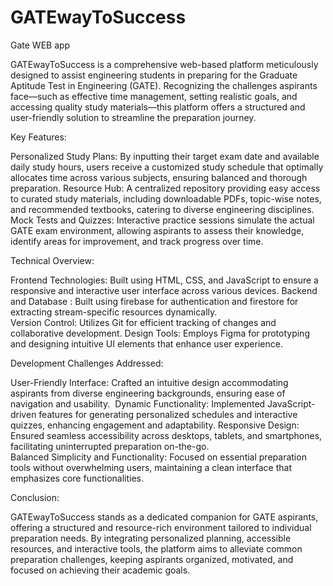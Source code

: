 # GATEwayToSuccess
Gate WEB app

GATEwayToSuccess is a comprehensive web-based platform meticulously designed to assist engineering students in preparing for the Graduate Aptitude Test in Engineering (GATE). Recognizing the challenges aspirants face—such as effective time management, setting realistic goals, and accessing quality study materials—this platform offers a structured and user-friendly solution to streamline the preparation journey.​

Key Features:

Personalized Study Plans: By inputting their target exam date and available daily study hours, users receive a customized study schedule that optimally allocates time across various subjects, ensuring balanced and thorough preparation.​
Resource Hub: A centralized repository providing easy access to curated study materials, including downloadable PDFs, topic-wise notes, and recommended textbooks, catering to diverse engineering disciplines.​
Mock Tests and Quizzes: Interactive practice sessions simulate the actual GATE exam environment, allowing aspirants to assess their knowledge, identify areas for improvement, and track progress over time.​

Technical Overview:

Frontend Technologies: Built using HTML, CSS, and JavaScript to ensure a responsive and interactive user interface across various devices.​
Backend and Database : Built using firebase for authentication and firestore for extracting stream-specific resources dynamically.                                  
Version Control: Utilizes Git for efficient tracking of changes and collaborative development.​
Design Tools: Employs Figma for prototyping and designing intuitive UI elements that enhance user experience.​

Development Challenges Addressed:

User-Friendly Interface: Crafted an intuitive design accommodating aspirants from diverse engineering backgrounds, ensuring ease of navigation and usability.       ​
Dynamic Functionality: Implemented JavaScript-driven features for generating personalized schedules and interactive quizzes, enhancing engagement and adaptability.​ 
Responsive Design: Ensured seamless accessibility across desktops, tablets, and smartphones, facilitating uninterrupted preparation on-the-go.​                      
Balanced Simplicity and Functionality: Focused on essential preparation tools without overwhelming users, maintaining a clean interface that emphasizes core functionalities.​

Conclusion:

GATEwayToSuccess stands as a dedicated companion for GATE aspirants, offering a structured and resource-rich environment tailored to individual preparation needs. By integrating personalized planning, accessible resources, and interactive tools, the platform aims to alleviate common preparation challenges, keeping aspirants organized, motivated, and focused on achieving their academic goals.
